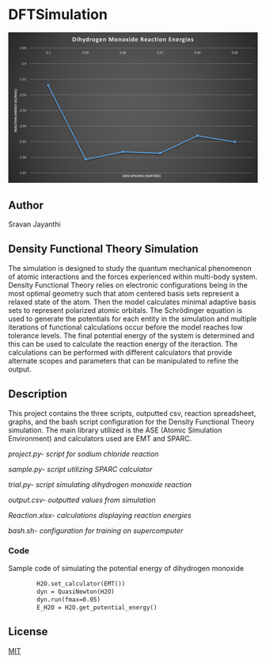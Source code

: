 # DFTSimulation

![Reaction Energy Graph](reactionenergy.PNG)

## Author
Sravan Jayanthi

## Density Functional Theory Simulation
The simulation is designed to study the quantum mechanical phenomenon of atomic interactions and the forces experienced within multi-body system. Density Functional Theory relies on electronic configurations being in the most optimal geometry such that atom centered basis sets represent a relaxed state of the atom. Then the model calculates minimal adaptive basis sets to represent polarized atomic orbitals. The Schrödinger equation is used to generate the potentials for each entity in the simulation and multiple iterations of functional calculations occur before the model reaches low tolerance levels. The final potential energy of the system is determined and this can be used to calculate the reaction energy of the iteraction. The calculations can be performed with different calculators that provide alternate scopes and parameters that can be manipulated to refine the output. 


## Description
This project contains the three scripts, outputted csv, reaction spreadsheet, graphs, and the bash script configuration for the Density Functional Theory simulation. The main library utilized is the ASE (Atomic Simulation Environment) and calculators used are EMT and SPARC.

*project.py- script for sodium chloride reaction*

*sample.py- script utilizing SPARC calculator*

*trial.py- script simulating dihydrogen monoxide reaction*

*output.csv- outputted values from simulation*

*Reaction.xlsx- calculations displaying reaction energies*

*bash.sh- configuration for training on supercomputer*


### Code
Sample code of simulating the potential energy of dihydrogen monoxide

            H2O.set_calculator(EMT())
            dyn = QuasiNewton(H2O)
            dyn.run(fmax=0.05)
            E_H2O = H2O.get_potential_energy()


## License
[MIT](LICENSE)
